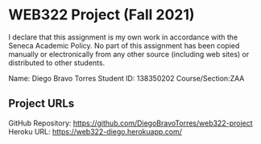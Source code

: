 # WEB322 Project (Fall 2021)

I declare that this assignment is my own work in accordance with the Seneca Academic Policy. No part of this assignment has been copied manually or electronically from any other source (including web sites) or distributed to other students.

Name: Diego Bravo Torres
Student ID: 138350202
Course/Section:ZAA

## Project URLs

GitHub Repository: https://github.com/DiegoBravoTorres/web322-project
Heroku URL: https://web322-diego.herokuapp.com/
